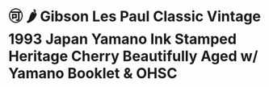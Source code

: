 # :accept: :hot_pepper: Gibson Les Paul Classic Vintage 1993 Japan Yamano Ink Stamped Heritage Cherry Beautifully Aged w/ Yamano Booklet & OHSC
